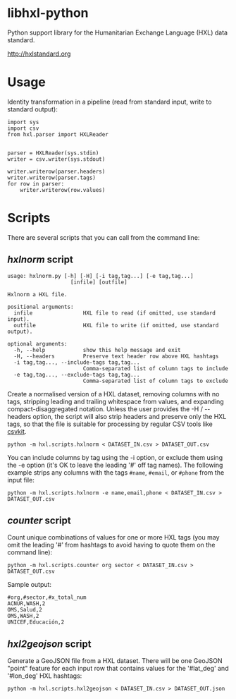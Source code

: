 libhxl-python
=============

Python support library for the Humanitarian Exchange Language (HXL) data standard.

http://hxlstandard.org

# Usage

Identity transformation in a pipeline (read from standard input, write to standard output):

```
import sys
import csv
from hxl.parser import HXLReader


parser = HXLReader(sys.stdin)
writer = csv.writer(sys.stdout)

writer.writerow(parser.headers)
writer.writerow(parser.tags)
for row in parser:
    writer.writerow(row.values)
```

# Scripts

There are several scripts that you can call from the command line:

## _hxlnorm_ script

```
usage: hxlnorm.py [-h] [-H] [-i tag,tag...] [-e tag,tag...]
                    [infile] [outfile]

Hxlnorm a HXL file.

positional arguments:
  infile                HXL file to read (if omitted, use standard input).
  outfile               HXL file to write (if omitted, use standard output).

optional arguments:
  -h, --help            show this help message and exit
  -H, --headers         Preserve text header row above HXL hashtags
  -i tag,tag..., --include-tags tag,tag...
                        Comma-separated list of column tags to include
  -e tag,tag..., --exclude-tags tag,tag...
                        Comma-separated list of column tags to exclude
```

Create a normalised version of a HXL dataset, removing columns with no
tags, stripping leading and trailing whitespace from values, and
expanding compact-disaggregated notation. Unless the user provides the
-H / --headers option, the script will also strip headers and preserve
only the HXL tags, so that the file is suitable for processing by
regular CSV tools like
[csvkit](http://csvkit.readthedocs.org/en/0.9.0/).

```
python -m hxl.scripts.hxlnorm < DATASET_IN.csv > DATASET_OUT.csv
```

You can include columns by tag using the -i option, or exclude them
using the -e option (it's OK to leave the leading '#' off tag
names). The following example strips any columns with the tags `#name`,
`#email`, or `#phone` from the input file:

```
python -m hxl.scripts.hxlnorm -e name,email,phone < DATASET_IN.csv > DATASET_OUT.csv
```

## _counter_ script

Count unique combinations of values for one or more HXL tags (you may
omit the leading '#' from hashtags to avoid having to quote them on
the command line):

```
python -m hxl.scripts.counter org sector < DATASET_IN.csv > DATASET_OUT.csv
```

Sample output:

```
#org,#sector,#x_total_num
ACNUR,WASH,2
OMS,Salud,2
OMS,WASH,2
UNICEF,Educación,2
```

## _hxl2geojson_ script

Generate a GeoJSON file from a HXL dataset. There will be one GeoJSON
"point" feature for each input row that contains values for the
'#lat_deg' and '#lon_deg' HXL hashtags:

```
python -m hxl.scripts.hxl2geojson < DATASET_IN.csv > DATASET_OUT.json
```

